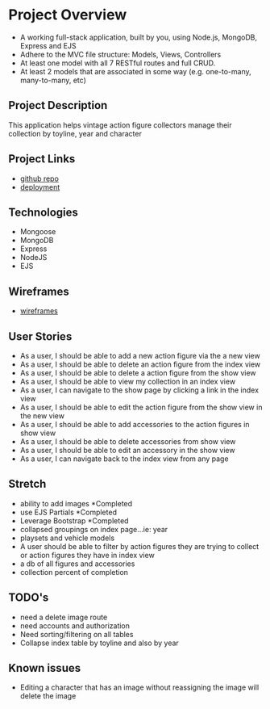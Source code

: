 # Project Overview

- A working full-stack application, built by you, using Node.js, MongoDB, Express and EJS
- Adhere to the MVC file structure: Models, Views, Controllers
- At least one model with all 7 RESTful routes and full CRUD.
- At least 2 models that are associated in some way (e.g. one-to-many, many-to-many, etc)

## Project Description

This application helps vintage action figure collectors manage their collection by toyline, year and character

## Project Links
- [github repo](https://github.com/alauson5017/project-2)
- [deployment](https://aaron-project2.herokuapp.com/)

## Technologies
- Mongoose
- MongoDB
- Express
- NodeJS
- EJS

## Wireframes
- [wireframes](https://res.cloudinary.com/dslujlxsn/image/upload/v1604610369/proj2_wireframes_a6ipoo.png)

## User Stories

- As a user, I should be able to add a new action figure via the a new view
- As a user, I should be able to delete an action figure from the index view
- As a user, I should be able to delete a action figure from the show view
- As a user, I should be able to view my collection in an index view
- As a user, I can navigate to the show page by clicking a link in the index view
- As a user, I should be able to edit the action figure from the show view in the new view
- As a user, I should be able to add accessories to the action figures in show view
- As a user, I should be able to delete accessories from show view
- As a user, I should be able to edit an accessory in the show view
- As a user, I can navigate back to the index view from any page

## Stretch
- ability to add images *Completed
- use EJS Partials *Completed
- Leverage Bootstrap *Completed
- collapsed groupings on index page...ie: year
- playsets and vehicle models
- A user should be able to filter by action figures they are trying to collect or action figures they have in index view
- a db of all figures and accessories
- collection percent of completion


## TODO's
- need a delete image route
- need accounts and authorization
- Need sorting/filtering on all tables
- Collapse index table by toyline and also by year

## Known issues
- Editing a character that has an image without reassigning the image will delete the image
